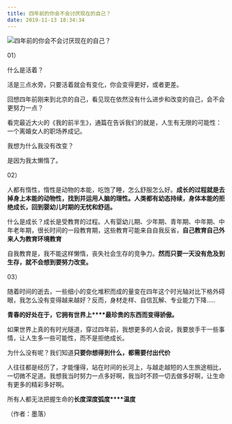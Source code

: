```yaml
---
title: 四年前的你会不会讨厌现在的自己？
date: 2019-11-13 18:34:34
---
```


 ![四年前的你会不会讨厌现在的自己？](http://p1.pstatp.com/large/31c90000e5ea786c8913)

 01）

 什么是活着？

 活是三点水旁，只要活着就会有变化，你会变得更好，或者更差。

 回想四年前刚来到北京的自己，看见现在依然没有什么进步和改变的自己，会不会更努力一点？

 看完最近大火的《我的前半生》，通篇在告诉我们的就是，人生有无限的可能性：一个离婚女人的职场养成记。

 我想为什么我没有改变？

 是因为我太懒惰了。

 02）

 人都有惰性，惰性是动物的本能，吃饱了睡，怎么舒服怎么好。**成长的过程就是去掉身上本能的动物性，找到并运用人脑的理性。人类都有幼态持续，身体本能的拒绝成长，回到婴幼儿时期的无忧和舒适。**

 什么是成长？成长是受教育的过程。人有婴幼儿期、少年期、青年期、中年期、中年老年期，很长时间的一段教育期，这些教育可能来自自我反省，**自己教育自己****外来人为教育****环境教育**

 自我教育是，我不能这样懒惰，丧失社会生存的竞争力。**然而只要一天没有危及到生存，就不会想到要努力改变。**

 03）

 随着时间的逝去，一些细小的变化堆积而成的量变在四年这个时光轴对比下格外碍眼，我怎么没有变得越来越好？反而，身材走样、自信瓦解、专业能力下降.....

 **青春的好处在于，它拥有世界上****最珍贵的东西而变得骄傲。**

 如果世界上真的有时光隧道，穿过四年前，我想更多的人会说，我要放手干一些事情，让人生多一些可能性，而不是拒绝成长。

 为什么没有呢？我们知道**只要你想得到什么，都需要付出代价**

 人往往都是经历了，才能懂得，站在时间的长河上，与越走越短的人生旅途相比，一切微不足道。我想我当时努力一点多好啊，我当时不顾一切去做多好啊，让生命有更多的精彩多好啊。

 所有人都无法把握生命的**长度****深度****弧度****温度**

 （作者：墨落）

